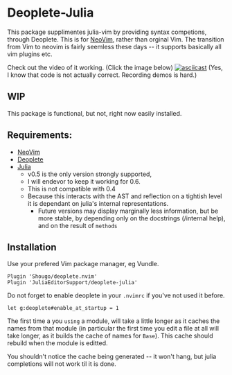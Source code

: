 # Deoplete-Julia 
This package supplimentes julia-vim by providing syntax competions, through Deoplete.
This is for [NeoVim](https://neovim.io/), rather than orginal Vim.
The transition from Vim to neovim is fairly seemless these days -- it supports basically all vim plugins etc.



Check out the video of it working. (Click the image below)
[![asciicast](https://asciinema.org/a/688g8iyhj1idrtz8ooptr6iso.png)](https://asciinema.org/a/688g8iyhj1idrtz8ooptr6iso)
(Yes, I know that code is not actually correct. Recording demos is hard.)
## WIP
This package is functional, but not, right now easily installed.


## Requirements:

 - [NeoVim](https://github.com/neovim/neovim)
 - [Deoplete](https://github.com/Shougo/deoplete.nvim)
 - [Julia](https://github.com/JuliaLang/julia)
    - v0.5 is the only version strongly supported, 
	- I will endevor to keep it working for 0.6.
    - This is not compatible with 0.4
	- Because this interacts with the AST and reflection on a tightish level it is dependant on julia's internal representations.
    	- Future versions may display marginally less information, but be more stable, by depending only on the docstrings (/internal help), and on the result of `methods` 


## Installation
Use your prefered Vim package manager, eg Vundle.

```vimscript
Plugin 'Shougo/deoplete.nvim'
Plugin 'JuliaEditorSupport/deoplete-julia'
```

Do not forget to enable deoplete in your `.nvimrc` if you've not used it before.

```vimscript
let g:deoplete#enable_at_startup = 1
```


The first time a you `using` a module, will take a little longer as it caches the names from that module (in particular the first time you edit a file at all will take longer, as it builds the cache of names for `Base`).
This cache should rebuild when the module is editted.

You shouldn't notice the cache being generated -- it won't hang, but julia completions will not work til it is done.


